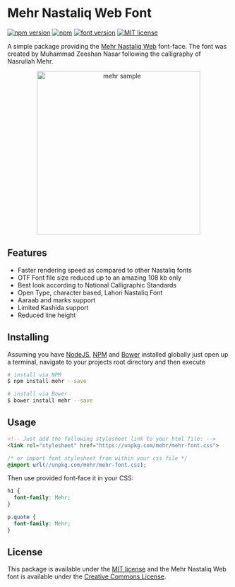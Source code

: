 # Mehr Nastaliq Web Font

[![npm version](http://img.shields.io/npm/v/mehr.svg?style=flat)](https://npmjs.org/package/mehr "View this project on npm")
[![npm](https://img.shields.io/npm/dt/mehr.svg)]()
[![font version](https://img.shields.io/badge/font_version-1.0_beta-blue.svg)]()
[![MIT license](http://img.shields.io/badge/license-MIT-brightgreen.svg?colorB=9b59b6)](http://opensource.org/licenses/MIT)

A simple package providing the [Mehr Nastaliq Web](http://csalt.itu.edu.pk/urdufont/) font-face. The font was created by Muhammad Zeeshan Nasar following the calligraphy of Nasrullah Mehr.

<p align='center'>
<img src='https://cdn.rawgit.com/abbassiddiqi/mehr/ee8eb4df/sample.png' width='370' alt='mehr sample'>
</p>

## Features
- Faster rendering speed as compared to other Nastaliq fonts
- OTF Font file size reduced up to an amazing 108 kb only
- Best look according to National Calligraphic Standards
- Open Type, character based, Lahori Nastaliq Font
- Aaraab and marks support
- Limited Kashida support
- Reduced line height

## Installing

Assuming you have [NodeJS](http://nodejs.org/), [NPM](https://www.npmjs.com/) and [Bower](http://bower.io/) installed globally just open up a terminal, navigate to your projects root directory and then execute

```sh
# install via NPM
$ npm install mehr --save

# install via Bower
$ bower install mehr --save
```

## Usage
```html
<!-- Just add the following stylesheet link to your html file: -->
<link rel="stylesheet" href="https://unpkg.com/mehr/mehr-font.css">
```

```css
/* or import font stylesheet from within your css file */
@import url(//unpkg.com/mehr/mehr-font.css);
```

Then use provided font-face it in your CSS:

```css
h1 {
  font-family: Mehr;
}

p.quote {
  font-family: Mehr;
}
```

## License
This package is available under the [MIT license](https://github.com/abbassiddiqi/mehr/blob/master/LICENSE) and the Mehr Nastaliq Web font is available under the [Creative Commons License](https://creativecommons.org/licenses/by-sa/4.0/).
